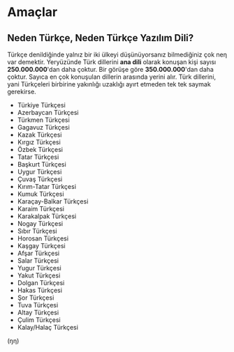# Amaçlar
## Neden Türkçe, Neden Türkçe Yazılım Dili?
Türkçe denildiğinde yalnız bir iki ülkeyi düşünüyorsanız bilmediğiniz çok neη var demektir. 
Yeryüzünde Türk dillerini **ana dili** olarak konuşan kişi sayısı **250.000.000**'dan daha çoktur. 
Bir görüşe göre **350.000.000**'dan daha çoktur. Sayıca en çok konuşulan dillerin arasında yerini alır. Türk dillerini, yani Türkçeleri birbirine yakınlığı uzaklığı ayırt etmeden tek tek saymak gerekirse.

- Türkiye Türkçesi
- Azerbaycan Türkçesi
- Türkmen Türkçesi
- Gagavuz Türkçesi
- Kazak Türkçesi
- Kırgız Türkçesi
- Özbek Türkçesi
- Tatar Türkçesi
- Başkurt Türkçesi
- Uygur Türkçesi
- Çuvaş Türkçesi
- Kırım-Tatar Türkçesi
- Kumuk Türkçesi
- Karaçay-Balkar Türkçesi
- Karaim Türkçesi
- Karakalpak Türkçesi
- Nogay Türkçesi
- Sıbır Türkçesi
- Horosan Türkçesi
- Kaşgay Türkçesi
- Afşar Türkçesi
- Salar Türkçesi
- Yugur Türkçesi
- Yakut Türkçesi
- Dolgan Türkçesi
- Hakas Türkçesi
- Şor Türkçesi
- Tuva Türkçesi
- Altay Türkçesi
- Çulim Türkçesi
- Kalay/Halaç Türkçesi




(ŋη)
